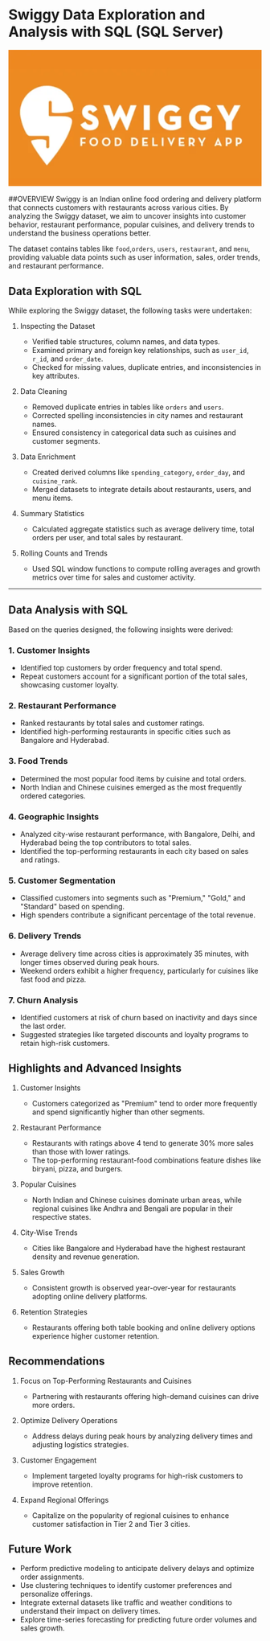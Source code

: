 # Swiggy Data Exploration and Analysis with SQL (SQL Server)
![SWIGGY](image.png)


##OVERVIEW
Swiggy is an Indian online food ordering and delivery platform that connects customers with restaurants across various cities. By analyzing the Swiggy dataset, we aim to uncover insights into customer behavior, restaurant performance, popular cuisines, and delivery trends to understand the business operations better. 

The dataset contains tables like `food`,`orders`, `users`, `restaurant`, and `menu`, providing valuable data points such as user information, sales, order trends, and restaurant performance.


## Data Exploration with SQL

While exploring the Swiggy dataset, the following tasks were undertaken:

1. Inspecting the Dataset
   - Verified table structures, column names, and data types.
   - Examined primary and foreign key relationships, such as `user_id`, `r_id`, and `order_date`.
   - Checked for missing values, duplicate entries, and inconsistencies in key attributes.

2. Data Cleaning
   - Removed duplicate entries in tables like `orders` and `users`.
   - Corrected spelling inconsistencies in city names and restaurant names.
   - Ensured consistency in categorical data such as cuisines and customer segments.

3. Data Enrichment
   - Created derived columns like `spending_category`, `order_day`, and `cuisine_rank`.
   - Merged datasets to integrate details about restaurants, users, and menu items.

4. Summary Statistics
   - Calculated aggregate statistics such as average delivery time, total orders per user, and total sales by restaurant.

5. Rolling Counts and Trends
   - Used SQL window functions to compute rolling averages and growth metrics over time for sales and customer activity.

---

## Data Analysis with SQL

Based on the queries designed, the following insights were derived:

### 1. Customer Insights
- Identified top customers by order frequency and total spend.
- Repeat customers account for a significant portion of the total sales, showcasing customer loyalty.

### 2. Restaurant Performance
- Ranked restaurants by total sales and customer ratings.
- Identified high-performing restaurants in specific cities such as Bangalore and Hyderabad.

### 3. Food Trends
- Determined the most popular food items by cuisine and total orders.
- North Indian and Chinese cuisines emerged as the most frequently ordered categories.

### 4. Geographic Insights
- Analyzed city-wise restaurant performance, with Bangalore, Delhi, and Hyderabad being the top contributors to total sales.
- Identified the top-performing restaurants in each city based on sales and ratings.

### 5. Customer Segmentation
- Classified customers into segments such as "Premium," "Gold," and "Standard" based on spending.
- High spenders contribute a significant percentage of the total revenue.

### 6. Delivery Trends
- Average delivery time across cities is approximately 35 minutes, with longer times observed during peak hours.
- Weekend orders exhibit a higher frequency, particularly for cuisines like fast food and pizza.

### 7. Churn Analysis
- Identified customers at risk of churn based on inactivity and days since the last order.
- Suggested strategies like targeted discounts and loyalty programs to retain high-risk customers.


## Highlights and Advanced Insights

1. Customer Insights
   - Customers categorized as "Premium" tend to order more frequently and spend significantly higher than other segments.

2. Restaurant Performance
   - Restaurants with ratings above 4 tend to generate 30% more sales than those with lower ratings.
   - The top-performing restaurant-food combinations feature dishes like biryani, pizza, and burgers.

3. Popular Cuisines
   - North Indian and Chinese cuisines dominate urban areas, while regional cuisines like Andhra and Bengali are popular in their respective states.

4. City-Wise Trends
   - Cities like Bangalore and Hyderabad have the highest restaurant density and revenue generation.

5. Sales Growth
   - Consistent growth is observed year-over-year for restaurants adopting online delivery platforms.

6. Retention Strategies
   - Restaurants offering both table booking and online delivery options experience higher customer retention.


## Recommendations

1. Focus on Top-Performing Restaurants and Cuisines
   - Partnering with restaurants offering high-demand cuisines can drive more orders.

2. Optimize Delivery Operations
   - Address delays during peak hours by analyzing delivery times and adjusting logistics strategies.

3. Customer Engagement
   - Implement targeted loyalty programs for high-risk customers to improve retention.

4. Expand Regional Offerings
   - Capitalize on the popularity of regional cuisines to enhance customer satisfaction in Tier 2 and Tier 3 cities.


## Future Work

- Perform predictive modeling to anticipate delivery delays and optimize order assignments.
- Use clustering techniques to identify customer preferences and personalize offerings.
- Integrate external datasets like traffic and weather conditions to understand their impact on delivery times.
- Explore time-series forecasting for predicting future order volumes and sales growth.
